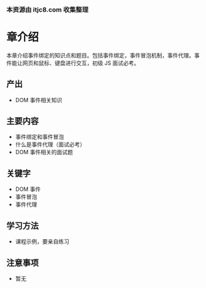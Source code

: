 ### 本资源由 itjc8.com 收集整理
# 章介绍

本章介绍事件绑定的知识点和题目。包括事件绑定，事件冒泡机制，事件代理。事件能让网页和鼠标、键盘进行交互，初级 JS 面试必考。

## 产出

- DOM 事件相关知识

## 主要内容

- 事件绑定和事件冒泡
- 什么是事件代理（面试必考）
- DOM 事件相关的面试题

## 关键字

- DOM 事件
- 事件冒泡
- 事件代理

## 学习方法

- 课程示例，要亲自练习

## 注意事项

- 暂无
